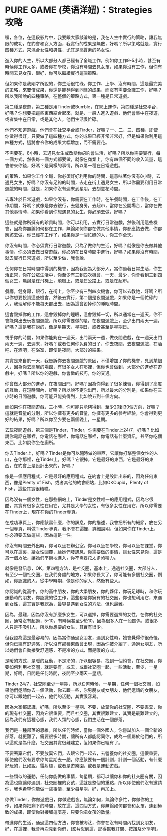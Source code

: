 # PURE GAME (英语洋妞)：Strategies 攻略

嘿，各位，在這段影片中，我要跟大家談論的是，我在人生中實行的策略，讓我無限的成功，在約會和女人方面，我實行的成果是無數，好嗎？所以策略就是，實行四種方式，來混合女性和男性，尤其是高質素的熱女性。

進入你的人生，所以大部分人都已經有了全職工作，例如你工作9-5小時，甚至有時候你工作太多，或者你在學校，你沒有時間去見女孩，如果你沒有工作，但你有時間去見女孩，很好，你可以繼續實行這個策略。

但如果你是我剛才所說的，你生活很忙碌，你工作、上學、沒有時間，這是最完美的策略，來雙倍成果，你還是能夠得到同樣的成果，而沒有需要全職工作，好嗎？所以我所說的四種策略，在整個的策略方式，第一種是日常遊戲。

第二種是夜遊，第三種是用Tinder或Bumble，在網上運作，第四種是社交平台，好嗎？你想要把這些東西結合起來，就是，一般人進入遊戲，他們會集中在夜遊，或者集中在日常，或是其他人，他們生活很忙碌。

他們不知道遊戲，他們會在社交平台或Tinder，好嗎？一、二、三、四種，即使你做得很好，只要做了這四種方式，你的成果已經非常非常好，但是如果你利用這四種方式，這將會令你的成果大幅增加，而不需要花。

不需要花，8小時，去遇見女生或改變你的約會生活，好嗎？所以你需要實行，每一個方式，然後每一個方式都要做，就像在商業上，你有四個不同的收入流量，這會帶來你錢，好嗎？是同樣的事情，所以第一種在日常遊戲。

的策略，如果你工作全職，你必須好好利用你的時間，這意味著你沒有8小時，去遇見女生，好嗎？你沒有足夠的時間，去走在街上遇見女生，所以你需要利用日常遊戲的時間，就是，如果你沒有週末到星期，去刻意花時間。

去專注於日常遊戲，如果你沒有，你需要在工作時，在午餐時間，在工作後，在工作期間，好嗎？就像是你去銀行，去健身房，去超市，當你在公開場合，當你在做其他事情時，如果你看到你想遇見的女生，你必須去做，好嗎？

這些就是你所擁有的珍貴時間，你可以利用，去實行日常遊戲，然後利用這些機會，因為你無論如何都在工作，無論如何你都在做其他事情，你都應該去做，你都應該去做，你已經在工作了，如果你是一個忙碌的人，你工作全天。

你沒有時間，你必須實行日常遊戲，只為了做你的生活，好嗎？就像是你去做其他事情，你必須去做日常遊戲，你必須在日常時間中進行，好嗎？如果你沒有時間，就去實行日常遊戲，所以至少做，我會說。

任何你在日常時間中得到的機會，因為我認為大部分人，當你過著日常生活，你生活正常，你在公眾生活中，你至少有三到四次機會，一天，最少，你會看到三到四個女生，無論是在飛機上，飛機上，或是在公路上，或是在超市。

餐廳，健身房，銀行，在街上，你至少有三到四次機會，你可以去教她，好嗎？所以你想要投資這些機會，然後去實行，第二個是夜間遊戲，如果你是一個忙碌的人，我理解你不能每天都出去，因為這會毀掉你的睡眠時間。

這會毀掉你的工作，這會毀掉你的睡眠，這會毀掉一切，所以通常在一週天，你不會能夠出去玩夜間遊戲，所以你需要做的是，在夜間遊戲上，至少出門兩天一週，好嗎？這是我在說的，像是星期天，星期日，或者甚至是星期日。

視乎你的時間，如果你能夠在一週天，出門兩天一週，做夜間遊戲，在一週天出門兩天一週，去週末，好嗎？或者任何你免費的日子，你去夜間，去夜間遊戲，在酒吧，在酒吧，在浴室，即使是夜間，大部分的結果。

其實是來自於一天，我告訴你去夜間遊戲的原因，不僅增加了你的機會，見到某個人，因為你去高層的場館，有很多女人在那裡，但你也會做到，大部分的進步在遊戲中，好嗎？所以你的遊戲，你會做的技巧，你的交通。

你會做大部分的進步，在夜間出門，好嗎？因為你得到了很多練習，你得到了高度的互動，在短時間內，好嗎？所以說不定你出門，所以最大的分別是，如果你在三小時的日間遊戲，你可能只能夠得到，比如說五到十個方向。

而如果你在夜間遊戲，三小時，你可能只能夠得到，至少20到30個方向，好嗎？這就是音量的分別，所以你擁有更多的音量，你擁有更多的參考經驗，你會得到更好的結果，好嗎？所以你至少要在兩個晚上，一星期。

去玩夜間遊戲，第三個是Tinder，Tinder，你需要在Tinder上24/7，好嗎？比如說你電話在哪裡，你電話在哪裡，你電話在哪裡，你電話有什麼資訊，甚至你吃個東西，比如說你坐在廁所。

你去Tinder上，好嗎？Tinder是你可以隨時做的東西，它讓你打擊整個女性的人口，在你那裡，在Tinder上，好嗎？它很棒，它是最好的東西，它是最好的東西，在約會上是設計出來的，好嗎？

像是一個應用程式，它是最好的應用程式，在約會上是設計出來的，因為任何東西，像是Plenty of Fish，或者其他的約會網站，比如OKCupid，Plenty of Fish，這些其實很糟糕。

因為沒有一個女性，在那些網站上，Tinder是女性唯一的應用程式，因為它很酷，其實有很多女性在用它，尤其是大學的女性，有很多女性在用它，所以你需要在Tinder上，現在在你的Tinder專頁。

在成功專頁上，你應該寫什麼，你的訊息，你的描述，我會把所有的細節，放在另一個專頁，叫做Tinder專頁，我不會在這裡，詳細說明，但如果你在Tinder上，你必須要去做這些，因為這是一件。

你沒有時間去外出時，你可以坐在辦公室，你可以坐在學校，你可以坐在課堂，你可以在這裏，給女性回覆，給她們發訊息，你需要做的事情，讓女性來見你，這是另一個方法，讓她們不斷地進入，你不需要花太多的精力。

就像是發訊息，OK，第四種方法，是社交圈，基本上，通過社交圈，大部分人，有至少一個社交圈，在我們身處的地方，如果你長大了，你可能有多個社交圈，例如，你認識的人，從中學時期，像是你的家人，然後有些人。

你認識的從高中，你的高中朋友，你的大學朋友，你的夥伴，你玩足球時，和你玩運動時的朋友，你認識的從工作，這些都是你擁有的社交圈，你也想利用它，來遇到女性，這其實是我認為，最容易遇到女性的方法，但也最難。

因為，最難，因為你沒有那麼多女生，可以選擇，你需要選擇的女性，在你的社交圈，通常沒有超過，5-10，有時候甚至少於10，因為很多人在一段關係，或很多人只是不吸引人，所以你想要的女生，其實有很少。

但我認為這是最容易的，因為當你通過女朋友，遇到女性時，她會覺得你很奇怪，但你已經有舒適感，所以沒有那種東西會出現，因為你被介紹了，通過女朋友，所以她們會自動接受舒適感，不是冷的方式，而是暖的方式。

是暖的方式，是暖的互動，不是冷的，所以很容易，找到一個約會，在社交圈，你要如何利用社交圈，就是要有，或去，或跟社交圈一起，一些活動，至少，一星期，好嗎，日間是任何時間，夜間至少兩天一星期。

Tinder 24/7，社交圈至少一星期，所以任何時候，一星期，任何一個社交圈，如果他們邀請你去一個活動，你去跟一些，你男朋友或女朋友，他們邀請的女朋友，你可以跟她們一起去，他們的活動，其實很容易。

因為大家都認識，好嗎，所以至少一星期，不要，放棄你的社交圈，不要丟棄，你的現有社交圈，因為它很重要，而且社交圈，其實很難建立，其實是最難建立的，因為我們有這種心態，我們人類的心態，我們生活在一個部落。

我們是一種部落的思維，所以任何時候，當你一個外國人，你嘗試加入一個全新的部落，就更難了，需要很多時間，讓所有人都能認同你，成為一個屬於他們的，所以這就是為什麼，社交圈其實很難建立，但如果你已經有了。

不要丟棄它們，不要放棄它們，去跟它們一起去，去營養你的社交圈，這很重要，即使他們沒有要求你每星期去一趟，你應該要有一個計劃，計劃一個活動，有什麼好玩的，比如說，雷射標，或者是遊樂園，或者是運動遊戲。

一些類似的運動，任何你能做的事情，每星期，都可以讓你和你的社交圈有關，因為這也能讓你遇到，社交圈裡的女孩，這就是整個的重點，所以即使他們沒有邀請你，我也希望你能做一些事情，至少每星期，好，再加上。

你做Tinder，你做遊戲日，你做遊戲夜，無論如何，無論你多忙，你做你的工作，如果你把剩下的時間，放在這，這四個方式，你無論如何都會和女孩，達到極致的成果，即使你對接觸這麼差，只要你把女孩的數量。

帶進你的生活，通過這四個方法，你會被淘汰，你會在沒有時間內找到女朋友，好，在這裡，我會再次見到你們，(影片就到這，記得幫我訂閱、按讚及分享唷)。

